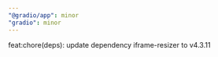 ```yaml
---
"@gradio/app": minor
"gradio": minor
---
```


feat:chore(deps): update dependency iframe-resizer to v4.3.11
